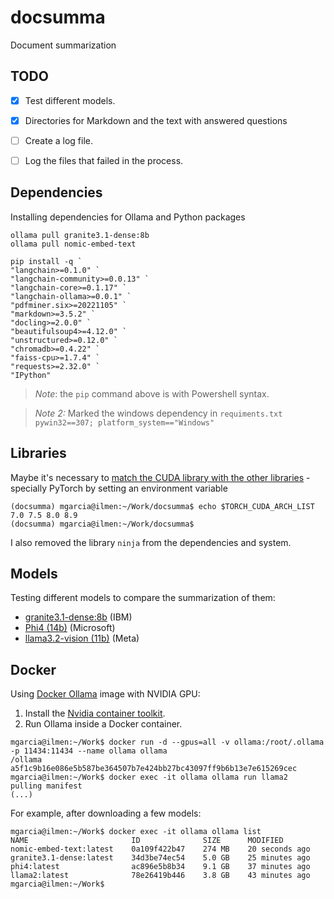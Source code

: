 # docsumma

Document summarization


## TODO

- [X] Test different models.
- [X] Directories for Markdown and the text with answered questions
- [ ] Create a log file.
- [ ] Log the files that failed in the process.


## Dependencies

Installing dependencies for Ollama and Python packages


```
ollama pull granite3.1-dense:8b
ollama pull nomic-embed-text
```

```
pip install -q `
"langchain>=0.1.0" `
"langchain-community>=0.0.13" `
"langchain-core>=0.1.17" `
"langchain-ollama>=0.0.1" `
"pdfminer.six>=20221105" `
"markdown>=3.5.2" `
"docling>=2.0.0" `
"beautifulsoup4>=4.12.0" `
"unstructured>=0.12.0" `
"chromadb>=0.4.22" `
"faiss-cpu>=1.7.4" `
"requests>=2.32.0" `
"IPython"
```

> _Note_: the `pip` command above is with Powershell syntax.

> _Note 2:_ Marked the windows dependency in `requiments.txt`<br>
> `pywin32==307; platform_system=="Windows"`

## Libraries

Maybe it's necessary to [match the CUDA library with the other libraries](https://arnon.dk/matching-sm-architectures-arch-and-gencode-for-various-nvidia-cards/) - specially PyTorch by setting an environment variable

```
(docsumma) mgarcia@ilmen:~/Work/docsumma$ echo $TORCH_CUDA_ARCH_LIST
7.0 7.5 8.0 8.9
(docsumma) mgarcia@ilmen:~/Work/docsumma$
```

I also removed the library `ninja` from the dependencies and system.

## Models

Testing different models to compare the summarization of them:

* [granite3.1-dense:8b](https://ollama.com/library/granite3.1-dense) (IBM)
* [Phi4 (14b)](https://ollama.com/library/phi4) (Microsoft)
* [llama3.2-vision (11b)](https://ollama.com/library/llama3.2-vision) (Meta)

## Docker

Using [Docker Ollama](https://ollama.com/blog/ollama-is-now-available-as-an-official-docker-image) image with NVIDIA GPU:

1. Install the [Nvidia container toolkit](https://docs.nvidia.com/datacenter/cloud-native/container-toolkit/latest/install-guide.html#installation).
1. Run Ollama inside a Docker container.

```
mgarcia@ilmen:~/Work$ docker run -d --gpus=all -v ollama:/root/.ollama -p 11434:11434 --name ollama ollama
/ollama
a5f1c9b16e086e5b587be364507b7e424bb27bc43097ff9b6b13e7e615269cec                                          
mgarcia@ilmen:~/Work$ docker exec -it ollama ollama run llama2                                            
pulling manifest 
(...)
```

For example, after downloading a few models:

```
mgarcia@ilmen:~/Work$ docker exec -it ollama ollama list
NAME                       ID              SIZE      MODIFIED
nomic-embed-text:latest    0a109f422b47    274 MB    20 seconds ago
granite3.1-dense:latest    34d3be74ec54    5.0 GB    25 minutes ago
phi4:latest                ac896e5b8b34    9.1 GB    37 minutes ago
llama2:latest              78e26419b446    3.8 GB    43 minutes ago
mgarcia@ilmen:~/Work$
```


